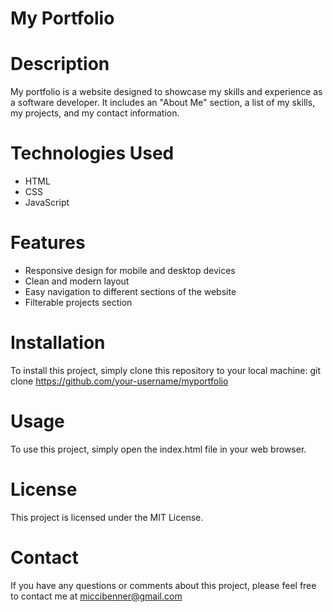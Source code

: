 #  My Portfolio

# Description

My portfolio is a website designed to showcase my skills and experience as a software developer. It includes an "About Me" section, a list of my skills, my projects, and my contact information.

# Technologies Used

- HTML
- CSS
- JavaScript

# Features

- Responsive design for mobile and desktop devices
- Clean and modern layout
- Easy navigation to different sections of the website
- Filterable projects section

# Installation

To install this project, simply clone this repository to your local machine:
git clone https://github.com/your-username/myportfolio

# Usage

To use this project, simply open the index.html file in your web browser.

# License

This project is licensed under the MIT License.

# Contact

If you have any questions or comments about this project, please feel free to contact me at miccibenner@gmail.com